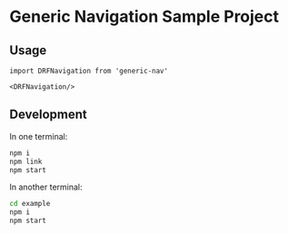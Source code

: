 # Generic Navigation Sample Project

## Usage

    import DRFNavigation from 'generic-nav'

    <DRFNavigation/>

## Development

In one terminal:
```bash
npm i
npm link
npm start
```

In another terminal:
```bash
cd example
npm i
npm start
```
